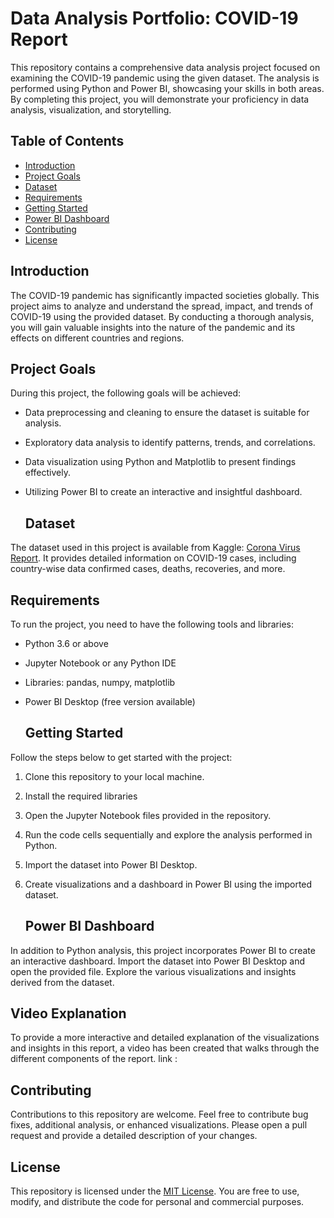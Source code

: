 
# Data Analysis Portfolio: COVID-19 Report

This repository contains a comprehensive data analysis project focused on examining the COVID-19 pandemic 
using the given dataset. The analysis is performed using Python and Power BI, 
showcasing your skills in both areas. By completing this project, 
you will demonstrate your proficiency in data analysis, visualization, and storytelling.

## Table of Contents
- [Introduction](#introduction)
- [Project Goals](#project-goals)
- [Dataset](#dataset)
- [Requirements](#requirements)
- [Getting Started](#getting-started)
- [Power BI Dashboard](#power-bi-dashboard)
- [Contributing](#contributing)
- [License](#license)

 ## Introduction
The COVID-19 pandemic has significantly impacted societies globally. This project aims to analyze
and understand the spread, impact, and trends of COVID-19 using the provided dataset.
By conducting a thorough analysis, you will gain valuable insights
into the nature of the pandemic and its effects on different countries and regions.

## Project Goals
During this project, the following goals will be achieved:
- Data preprocessing and cleaning to ensure the dataset is suitable for analysis.
- Exploratory data analysis to identify patterns, trends, and correlations.
- Data visualization using Python and Matplotlib to present findings effectively.
- Utilizing Power BI to create an interactive and insightful dashboard.

  ## Dataset
The dataset used in this project is available from Kaggle: 
[Corona Virus Report](https://www.kaggle.com/datasets/imdevskp/corona-virus-report).
It provides detailed information on COVID-19 cases, 
including country-wise data confirmed cases, deaths, recoveries, and more.

## Requirements
To run the project, you need to have the following tools and libraries:
- Python 3.6 or above
- Jupyter Notebook or any Python IDE
- Libraries: pandas, numpy, matplotlib
- Power BI Desktop (free version available)

  ## Getting Started
Follow the steps below to get started with the project:

1. Clone this repository to your local machine.
2. Install the required libraries
3. Open the Jupyter Notebook files provided in the repository.
4. Run the code cells sequentially and explore the analysis performed in Python.
5. Import the dataset into Power BI Desktop.
6. Create visualizations and a dashboard in Power BI using the imported dataset.

   ## Power BI Dashboard
In addition to Python analysis, this project incorporates Power BI to create an interactive dashboard.
Import the dataset into Power BI Desktop and open the provided file. 
Explore the various visualizations and  insights derived from the dataset.

  
## Video Explanation

To provide a more interactive and detailed explanation of the visualizations and insights in this report, 
a video has been created that walks through the different components of the report. 
link :


## Contributing
Contributions to this repository are welcome. Feel free to contribute bug fixes, additional analysis,
or enhanced visualizations.
Please open a pull request and provide a detailed description of your changes.

## License
This repository is licensed under the [MIT License](LICENSE).
You are free to use, modify, and distribute the code for personal and commercial purposes.






